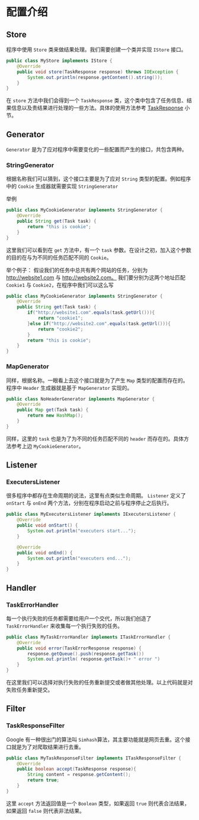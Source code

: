 # 配置介绍

## Store

程序中使用 `Store` 类来做结果处理。我们需要创建一个类并实现 `IStore` 接口。

```java
public class MyStore implements IStore {
    @Override
    public void store(TaskResponse response) throws IOException {
        System.out.println(response.getContent().string());
    }
}
```

在 `store` 方法中我们会得到一个 `TaskResponse` 类，这个类中包含了任务信息、结果信息以及贵结果进行处理的一些方法。具体的使用方法参考 [TaskResponse]() 小节。

## Generator

`Generator` 是为了应对程序中需要变化的一些配置而产生的接口，共包含两种。

### StringGenerator

根据名称我们可以猜到，这个接口主要是为了应对 `String` 类型的配置。例如程序中的 `Cookie` 生成器就需要实现 `StringGenerator`

举例

```java
public class MyCookieGenerator implements StringGenerator {
    @Override
    public String get(Task task) {
        return "this is cookie";
    }
}
```

这里我们可以看到在 `get` 方法中，有一个 `task` 参数。在设计之初，加入这个参数的目的在与为不同的任务匹配不同的 `Cookie`。

举个例子： 假设我们的任务中总共有两个网站的任务，分别为 http://website1.com 与 http://website2.com。 我们要分别为这两个地址匹配 `Cookie1` 与 `Cookie2`，在程序中我们可以这么写

```java
public class MyCookieGenerator implements StringGenerator {
    @Override
    public String get(Task task) {
        if("http://website1.com".equals(task.getUrl())){
            return "cookie1";
        }else if("http://website2.com".equals(task.getUrl())){
            return "cookie2";
        }
        return "this is cookie";
    }
}
```

### MapGenerator

同样，根据名称。一眼看上去这个接口就是为了产生 `Map` 类型的配置而存在的。程序中 `Header` 生成器就是基于 `MapGenerator` 实现的。

```java
public class NoHeaderGenerator implements MapGenerator {
    @Override
    public Map get(Task task) {
        return new HashMap();
    }
}
```

同样，这里的 `task` 也是为了为不同的任务匹配不同的 `header` 而存在的。具体方法参考上边     `MyCookieGenerator`。

## Listener

### ExecutersListener

很多程序中都存在生命周期的说法，这里有点类似生命周期。 `Listener` 定义了 `onStart` 与 `onEnd` 两个方法，分别在程序启动之前与程序停止之后执行。

```java
public class MyExecutersListener implements IExecutersListener {
    @Override
    public void onStart() {
        System.out.println("executers start...");
    }

    @Override
    public void onEnd() {
        System.out.println("executers end...");
    }
}
```

## Handler

### TaskErrorHandler

每一个执行失败的任务都需要给用户一个交代，所以我们创造了 `TaskErrorHandler` 来收集每一个执行失败的任务。

```java
public class MyTaskErrorHandler implements ITaskErrorHandler {
    @Override
    public void error(TaskErrorResponse response) {
        response.getQueue().push(response.getTask())
        System.out.println( response.getTask()+ " error ")
    }
}
```

在这里我们可以选择对执行失败的任务重新提交或者做其他处理。以上代码就是对失败任务重新提交。

## Filter

### TaskResponseFilter

Google 有一种很出门的算法叫 `Simhash`算法，其主要功能就是网页去重。这个接口就是为了对爬取结果进行去重。

```java
public class MyTaskResponseFilter implements ITaskResponseFilter {
    @Override
    public boolean accept(TaskResponse response){
        String content = response.getContent();
        return true;
    }
}
```

这里 `accept` 方法返回值是一个 `Boolean` 类型，如果返回 `true` 则代表合法结果，如果返回 `false` 则代表非法结果。